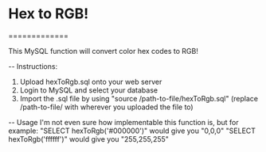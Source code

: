 # Hex to RGB!
=============

This MySQL function will convert color hex codes to RGB!

-- Instructions:
1. Upload hexToRgb.sql onto your web server
2. Login to MySQL and select your database
3. Import the .sql file by using "source /path-to-file/hexToRgb.sql" (replace /path-to-file/ with wherever you uploaded the file to)

-- Usage
I'm not even sure how implementable this function is, but for example:
"SELECT hexToRgb('#000000')" would give you "0,0,0"
"SELECT hexToRgb('ffffff')" would give you "255,255,255"
